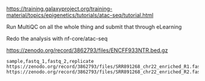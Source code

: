 
https://training.galaxyproject.org/training-material/topics/epigenetics/tutorials/atac-seq/tutorial.html

Run MultiQC on all the whole thing and submit that through eLearning

Redo the analysis with nf-core/atac-seq

https://zenodo.org/record/3862793/files/ENCFF933NTR.bed.gz

```
sample,fastq_1,fastq_2,replicate
https://zenodo.org/record/3862793/files/SRR891268_chr22_enriched_R1.fastq.gz
https://zenodo.org/record/3862793/files/SRR891268_chr22_enriched_R2.fastq.gz
```
